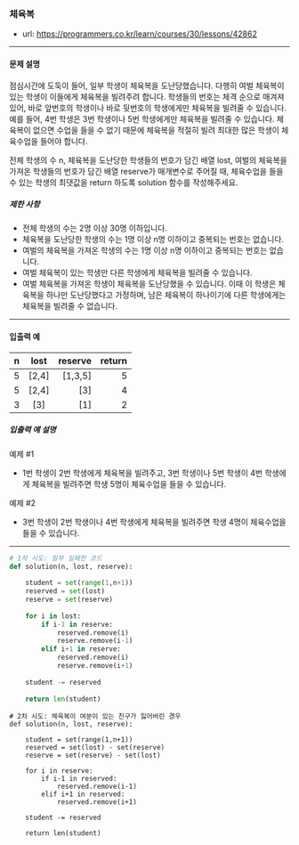 ### 체육복
 - url: https://programmers.co.kr/learn/courses/30/lessons/42862
 
 --------
 
#### 문제 설명
점심시간에 도둑이 들어, 일부 학생이 체육복을 도난당했습니다. 다행히 여벌 체육복이 있는 학생이 이들에게 체육복을 빌려주려 합니다. 학생들의 번호는 체격 순으로 매겨져 있어, 바로 앞번호의 학생이나 바로 뒷번호의 학생에게만 체육복을 빌려줄 수 있습니다. 예를 들어, 4번 학생은 3번 학생이나 5번 학생에게만 체육복을 빌려줄 수 있습니다. 체육복이 없으면 수업을 들을 수 없기 때문에 체육복을 적절히 빌려 최대한 많은 학생이 체육수업을 들어야 합니다.

전체 학생의 수 n, 체육복을 도난당한 학생들의 번호가 담긴 배열 lost, 여벌의 체육복을 가져온 학생들의 번호가 담긴 배열 reserve가 매개변수로 주어질 때, 체육수업을 들을 수 있는 학생의 최댓값을 return 하도록 solution 함수를 작성해주세요.
##### 제한 사항
 - 전체 학생의 수는 2명 이상 30명 이하입니다.
 - 체육복을 도난당한 학생의 수는 1명 이상 n명 이하이고 중복되는 번호는 없습니다.
 - 여벌의 체육복을 가져온 학생의 수는 1명 이상 n명 이하이고 중복되는 번호는 없습니다.
 - 여벌 체육복이 있는 학생만 다른 학생에게 체육복을 빌려줄 수 있습니다.
 - 여벌 체육복을 가져온 학생이 체육복을 도난당했을 수 있습니다. 이때 이 학생은 체육복을 하나만 도난당했다고 가정하며, 남은 체육복이 하나이기에 다른 학생에게는 체육복을 빌려줄 수 없습니다.

--------
 
#### 입출력 예
|n|lost|reserve|return|
|:--:|:--:|--:|--:|
|5|[2,4]|[1,3,5]|5|
|5|[2,4]|[3]|4|
|3|[3]|[1]|2|

##### 입출력 예 설명
예제 #1
 - 1번 학생이 2번 학생에게 체육복을 빌려주고, 3번 학생이나 5번 학생이 4번 학생에게 체육복을 빌려주면 학생 5명이 체육수업을 들을 수 있습니다.

예제 #2
 - 3번 학생이 2번 학생이나 4번 학생에게 체육복을 빌려주면 학생 4명이 체육수업을 들을 수 있습니다.

---------

```python
# 1차 시도: 일부 실패한 코드
def solution(n, lost, reserve):
    
    student = set(range(1,n+1))
    reserved = set(lost)
    reserve = set(reserve)
    
    for i in lost:
        if i-1 in reserve:
            reserved.remove(i)
            reserve.remove(i-1)
        elif i+1 in reserve:
            reserved.remove(i)
            reserve.remove(i+1)
            
    student -= reserved
    
    return len(student)

```

```python3
# 2차 시도: 체육복이 여분이 있는 친구가 잃어버린 경우
def solution(n, lost, reserve):

    student = set(range(1,n+1))
    reserved = set(lost) - set(reserve)
    reserve = set(reserve) - set(lost)
    
    for i in reserve:
        if i-1 in reserved:
            reserved.remove(i-1)
        elif i+1 in reserved:
            reserved.remove(i+1)
    
    student -= reserved
    
    return len(student)
    
```